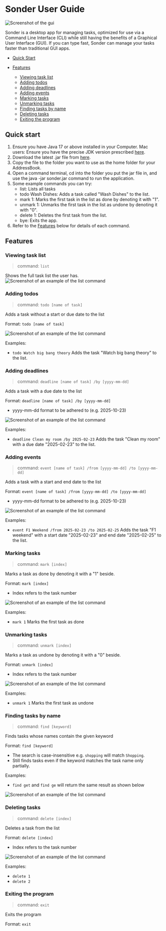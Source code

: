 # Sonder User Guide

![Screenshot of the gui](/docs/Ui.png)

Sonder is a desktop app for managing tasks, optimized for use via a Command Line Interface (CLI) while still having the benefits of a Graphical User Interface (GUI). If you can type fast, Sonder can manage your tasks faster than traditional GUI apps.

- [Quick Start](#quick-start)

- [Features](#features)
  - [Viewing task list](#viewing-task-list)
  - [Adding todos](#adding-todos)
  - [Adding deadlines](#adding-deadlines)
  - [Adding events](#adding-events)
  - [Marking tasks](#marking-tasks)
  - [Unmarking tasks](#unmarking-tasks)
  - [Finding tasks by name](#finding-tasks-by-name)
  - [Deleting tasks](#deleting-tasks)
  - [Exiting the program](#exiting-the-program)

## Quick start
1. Ensure you have Java 17 or above installed in your Computer.
   Mac users: Ensure you have the precise JDK version prescribed [here](https://se-education.org/guides/tutorials/javaInstallationMac.html).
2. Download the latest .jar file from [here]().
3. Copy the file to the folder you want to use as the home folder for your AddressBook.
4. Open a command terminal, cd into the folder you put the jar file in, and use the java -jar sonder.jar command to run the application.
5. Some example commands you can try:
   - list: Lists all tasks
   - todo Wash Dishes: Adds a task called "Wash Dishes" to the list.
   - mark 1: Marks the first task in the list as done by denoting it with "1".
   - unmark 1: Unmarks the first task in the list as undone by denoting it with "0".
   - delete 1: Deletes the first task from the list.
   - bye: Exits the app.
6. Refer to the [Features](#features) below for details of each command.

## Features
### Viewing task list
> command: `list`

Shows the full task list the user has.
![Screenshot of an example of the list command](/docs/list_example.png)

### Adding todos
> command: `todo [name of task]`

Adds a task without a start or due date to the list

Format: `todo [name of task]`

![Screenshot of an example of the list command](/docs/todo_example.png)

Examples:
- `todo Watch big bang theory` Adds the task "Watch big bang theory" to the list.

### Adding deadlines
> command: `deadline [name of task] /by [yyyy-mm-dd]`

Adds a task with a due date to the list

Format: `deadline [name of task] /by [yyyy-mm-dd]`
- yyyy-mm-dd format to be adhered to (e.g. 2025-10-23)

![Screenshot of an example of the list command](/docs/deadline_example.png)

Examples:
- `deadline Clean my room /by 2025-02-23` Adds the task "Clean my room" with a due date "2025-02-23" to the list.

### Adding events
> command: `event [name of task] /from [yyyy-mm-dd] /to [yyyy-mm-dd]`

Adds a task with a start and end date to the list

Format: `event [name of task] /from [yyyy-mm-dd] /to [yyyy-mm-dd]`
- yyyy-mm-dd format to be adhered to (e.g. 2025-10-23)

![Screenshot of an example of the list command](/docs/event_example.png)

Examples:
- `event F1 Weekend /from 2025-02-23 /to 2025-02-25` Adds the task "F1 weekend" with a start date "2025-02-23" and end date "2025-02-25" to the list.

### Marking tasks
> command: `mark [index]`

Marks a task as done by denoting it with a "1" beside.

Format: `mark [index]`
- Index refers to the task number

![Screenshot of an example of the list command](/docs/mark_example.png)

Examples:
- `mark 1` Marks the first task as done

### Unmarking tasks
> command: `unmark [index]`

Marks a task as undone by denoting it with a "0" beside.

Format: `unmark [index]`
- Index refers to the task number

![Screenshot of an example of the list command](/docs/unmark_example.png)

Examples:
- `unmark 1` Marks the first task as undone

### Finding tasks by name
> command: `find [keyword]`

Finds tasks whose names contain the given keyword

Format: `find [keyword]`
- The search is case-insensitive e.g. `shopping` will match `Shopping`.
- Still finds tasks even if the keyword matches the task name only partially.

Examples:
- `find get` and `find ge` will return the same result as shown below

![Screenshot of an example of the list command](/docs/find_example.png)

### Deleting tasks
> command: `delete [index]`

Deletes a task from the list

Format: `delete [index]`
- Index refers to the task number

![Screenshot of an example of the list command](/docs/delete_example.png)

Examples:
- `delete 1`
- `delete 2`

### Exiting the program
> command: `exit`

Exits the program

Format: `exit`